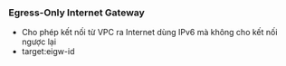 


### Egress-Only Internet Gateway
- Cho phép kết nối từ VPC ra Internet dùng IPv6 mà không cho kết nối ngược lại
- target:eigw-id 


